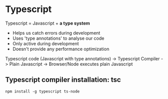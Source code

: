 # Typescript

Typescript = Javascript + **a type system**

* Helps us catch errors during development
* Uses 'type annotations' to analyse our code
* Only active during development
* Doesn't provide any performance optimization

Typescript code (Javascript with type annotations) -> Typescript Compiler -> Plain Javascript -> Browser/Node executes plain Javascript

## Typescript compiler installation: tsc

    npm install -g typescript ts-node


```typescript
   
```
